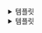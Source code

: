 <details>
<summary> 템플릿 </summary>
 
- To Do List
    - [x]
    - [ ]

- Today I Learned
</details>

<details>
<summary> 템플릿 </summary>
⬛두수의 나눗셈
문제 설명
정수 num1과 num2가 매개변수로 주어질 때, num1을 num2로 나눈 값에 1,000을 곱한 후 정수 부분을 return 하도록 solution 함수를 완성해주세요.

제한사항
0 < num1 ≤ 100
0 < num2 ≤ 100
```cpp
  #include <string>
  #include <vector>
  
  using namespace std;
  
  int solution(int num1, int num2) {
     int answer = ((double)num1/(double)num2)*1000;
     return answer;
  }
```

-> int형의 나누기를 할 때 소수점을 얻으려면 double형으로 형변환을 해주어야 한다. (float, long double도 가능)











⬛각도기

각에서 0도 초과 90도 미만은 예각, 90도는 직각, 90도 초과 180도 미만은 둔각 180도는 평각으로 분류합니다. 각 angle이 매개변수로 주어질 때 예각일 때 1, 직각일 때 2, 둔각일 때 3, 평각일 때 4를 return하도록 solution 함수를 완성해주세요.
예각 : 0 < angle < 90
직각 : angle = 90
둔각 : 90 < angle < 180
평각 : angle = 180
제한사항
0 < angle ≤ 180
angle은 정수입니다.
#include <string>
#include <vector>

using namespace std;

int solution(int angle) 
{
    if(0 < angle&&angle < 90)
        return 1;
    else if(angle == 90)
        return 2; 
    else if(90 < angle && angle < 180)
        return 3;
    else if(angle == 180)
        return 4;
}


-> C++에서는 0 < angle < 90가 두 번의 비교가 아니라,
0 < angle 먼저 평가되어 결과가 true(1) 또는 false(0)이 됨
그 결과와 90을 비교 (즉, true(1) < 90 → 항상 참)


-> 다른 풀이 ( 삼항 연산자 사용 )
int solution(int angle) 
{
    return angle % 90 == 0 ? angle / 90 * 2 : (angle / 90) * 2 + 1; 
}



⬛짝수의 합

정수 n이 주어질 때, n이하의 짝수를 모두 더한 값을 return 하도록 solution 함수를 작성해주세요.

제한사항
0 < n ≤ 1000

int solution(int n) 
{
    int sum = 0;
    for( int i = 2; i <= n; i += 2) // 2부터 n까지 2씩 증가(짝수만)
    {
        sum += i;
    }
    return sum;
}


-> 짝수 검사를 추가해서 다음과 같이 구현 할수도 있다.
for (int i = 1; i <= n; i++) 
{
    if (i % 2 == 0) 
    {
        sum += i;
    }
}


-> 다른 풀이 
int solution(int n) 
{
    int answer = n/2;
    answer *= answer + 1;
    return answer;
}

or
int solution(int n) 
{  return (n>>1) * ((n>>1) + 1);  }


1. 비트 연산자 >> 의미
>>는 비트 오른쪽 시프트 연산자입니다.
n >> 1은 n을 2로 나눈 것과 동일합니다 (정수 나눗셈, 소수점 이하 버림).
예: 6 (110₂) >> 1 = 3 (011₂)
예: 5 (101₂) >> 1 = 2 (010₂)

2. 식 해석
(n >> 1) 은 n / 2와 같습니다.
따라서 식은 수학적으로

즉, n을 2로 나눈 몫에 그 몫 + 1을 곱하는 값입니다.
 

</details>
  
